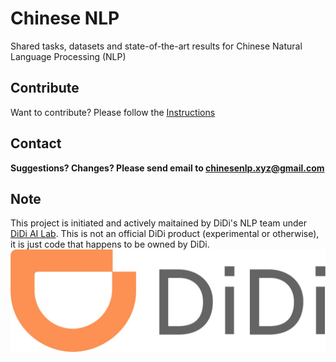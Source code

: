 # Chinese NLP

Shared tasks, datasets and state-of-the-art results for Chinese Natural Language Processing (NLP)

## Contribute

Want to contribute? Please follow the [Instructions](contribute.md)

## Contact

**Suggestions? Changes? Please send email to [chinesenlp.xyz@gmail.com](mailto:chinesenlp.xyz@gmail.com)**

## Note
This project is initiated and actively maitained by DiDi's NLP team under [DiDi AI Lab](https://www.didiglobal.com/science/ailabs).
This is not an official DiDi product (experimental or otherwise), it is just code that happens to be owned by DiDi.
![DiDi Logo](img/didi-log.jpg)

